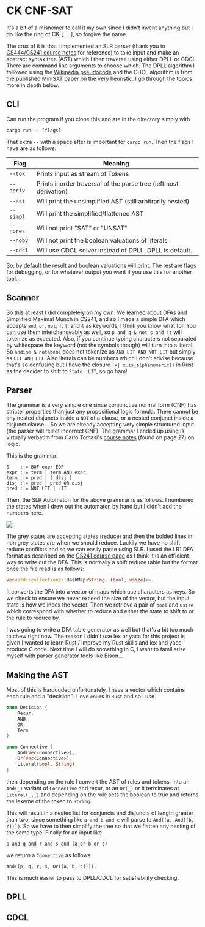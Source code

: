 # CK CNF-SAT 

It's a bit of a misnomer to call it my own since I didn't invent anything but I do like the ring of CK-\[ ... \], so forgive the name. 

The crux of it is that I implemented an SLR parser (thank you to [CS444/CS241 course notes](https://student.cs.uwaterloo.ca/~cs444/parse.pdf) for reference) to take input and make an abstract syntax tree (AST) which I then traverse using either DPLL or CDCL. There are command line arguments to choose which. The DPLL algorithm I followed using the [Wikipedia pseudocode](https://en.wikipedia.org/wiki/DPLL_algorithm#The_algorithm) and the CDCL algorithm is from the published [MiniSAT paper](http://minisat.se/downloads/MiniSat.pdf) on the very heuristic. I go through the topics more in depth below.

## CLI 

Can run the program if you clone this and are in the directory simply with 

```cargo run -- [flags]```

That extra `--` with a space after is important for `cargo run`. Then the flags I have are as follows:

Flag       | Meaning
---------- | ----------------- 
`--tok`    | Prints input as stream of Tokens
`--deriv`  | Prints inorder traversal of the parse tree (leftmost derivation)
`--ast`    | Will print the unsimplified AST (still arbitrarily nested)
`--simpl`  | Will print the simplified/flattened AST
`--nores`  | Will not print "SAT" or "UNSAT"
`--nobv`   | Will not print the boolean valuations of literals
`--cdcl`   | Will use CDCL solver instead of DPLL. DPLL is default.

So, by default the result and boolean valuations will print. The rest are flags for debugging, or 
for whatever output you want if you use this for another tool...


## Scanner

So this at least I did completely on my own. We learned about DFAs and Simplified Maximal Munch in CS241, and so I made a simple DFA which accepts `and`, `or`, `not`, `!`, `|`, and `&` as keywords, I think you know what for. You can use them interchangeably as well, so `p and q & not s and !t` will tokenize as expected. Also, if you continue typing characters not separated by whitespace the keyword (not the symbols though) will turn into a literal. So `andine & notabene` does not tokenize as `AND LIT AND NOT LIT` but simply as `LIT AND LIT`. Also literals can be numbers which I don't advise because that's so confusing but I have the closure `|x| x.is_alphanumeric()` in Rust as the decider to shift to `State::LIT`, so go ham!

## Parser 

The grammar is a very simple one since conjunctive normal form (CNF) has stricter properties than just any propositional logic formula. There cannot be any nested disjuncts inside a `NOT` of a clause, or a nested conjunct inside a disjunct clause... So we are already accepting very simple structured input (the parser will reject incorrect CNF). The grammar I ended up using is virtually verbatim from Carlo Tomasi's [course notes](https://courses.cs.duke.edu//compsci230/cps102/fall06/notes/logic.pdf) (found on page 27) on logic.

This is the grammar.

```
S    ::= BOF expr EOF
expr ::= term | term AND expr
term ::= pred | ( disj ) 
disj ::= pred | pred OR disj 
pred ::= NOT LIT | LIT
```

Then, the SLR Automaton for the above grammar is as follows. I numbered the states when I drew out the automaton by hand but I didn't add the numbers here. 

![](/Flowchart.jpeg)

The grey states are accepting states (reduce) and then the bolded lines in non grey states are when we should reduce. Luckily we have no shift reduce conflicts and so we can easily parse using SLR. I used the LR1 DFA format as described on the [CS241 course page](https://student.cs.uwaterloo.ca/~cs241/parsing/lr1.html) as I think it is an efficient way to write out the DFA. This is normally a shift reduce table but the format once the file read is as follows:

```Rust
Vec<std::collections::HashMap<String, (bool, usize)>>.
```

It converts the DFA into a vector of maps which use characters as keys. So we check to ensure we never exceed the size of the vector, but the input state is how we index the vector. Then we retrieve a pair of `bool` and `usize` which correspond with whether to reduce and either the state to shift to or the rule to reduce by. 

I was going to write a DFA table generator as well but that's a bit too much to chew right now. The reason I didn't use lex or yacc for this project is given I wanted to learn Rust / improve my Rust skills and lex and yacc produce C code. Next time I will do something in C, I want to familiarize myself with parser generator tools like Bison...

## Making the AST 

Most of this is hardcoded unfortunately, I have a vector which contains each rule and a "decision". 
I love `enum`s in `Rust` and so I use

```Rust
enum Decision {
    Recur,
    AND,
    OR,
    Term
}

enum Connective {
    And(Vec<Connective>),
    Or(Vec<Connective>),
    Literal(bool, String)
}
```

then depending on the rule I convert the AST of rules and tokens, into an `And(_)` variant of `Connective` and recur, or an `Or(_)` or it terminates at `Literal(_,_)` and depending on the rule sets the boolean to true and returns the lexeme of the token to `String`.

This will result in a nested list for conjuncts and disjuncts of length greater than two, since something like `a and b and c` will parse to `And([a, And([b, c])])`. So we have to then simplify the tree so that we flatten any nesting of the same type. Finally for an input like 

```
p and q and r and s and (a or b or c)
```

we return a `Connective` as follows

```
And([p, q, r, s, Or([a, b, c])]).
```

This is much easier to pass to DPLL/CDCL for satisfiability checking.

## DPLL 

## CDCL 